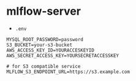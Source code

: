 mlflow-server
===

- `.env`

```
MYSQL_ROOT_PASSWORD=password
S3_BUCKET=your-s3-bucket
AWS_ACCESS_KEY_ID=YOURACCESKEYID
AWS_SECRET_ACCESS_KEY=YOURSECRETACCESSKEY

# for S3 compatible service
MLFLOW_S3_ENDPOINT_URL=https://s3.example.com
```
